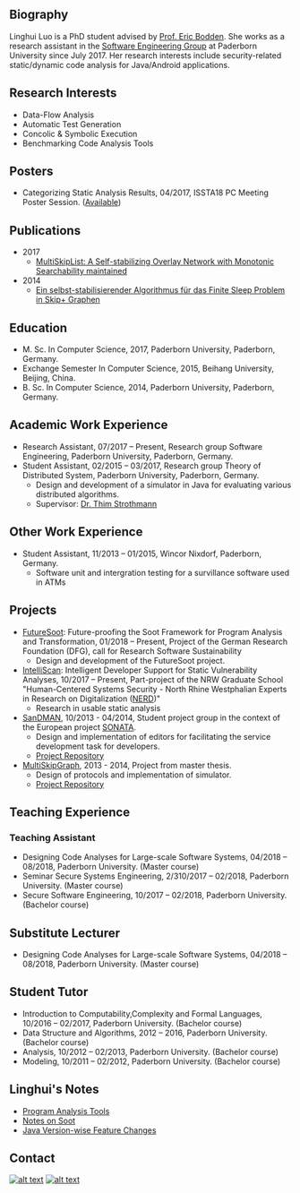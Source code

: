 


## Biography 
Linghui Luo is a PhD student advised by [Prof. Eric Bodden](https://www.bodden.de/). She works as a research assistant in the [Software Engineering Group](https://www.hni.uni-paderborn.de/en/software-engineering/) at Paderborn University since July 2017. Her research interests include security-related static/dynamic code analysis for Java/Android applications. 

## Research Interests
- Data-Flow Analysis
- Automatic Test Generation 
- Concolic & Symbolic Execution
- Benchmarking Code Analysis Tools

## Posters 
- Categorizing Static Analysis Results, 04/2017, ISSTA18 PC Meeting Poster Session. ([Available](cova_poster.pdf))

## Publications 
- 2017 
  - [MultiSkipList: A Self-stabilizing Overlay Network with Monotonic Searchability maintained](https://ris.uni-paderborn.de/record/434) 
- 2014
  - [Ein selbst-stabilisierender Algorithmus für das Finite Sleep Problem in Skip+ Graphen](https://ris.uni-paderborn.de/record/434)
## Education 
- M. Sc. In Computer Science, 2017, Paderborn University, Paderborn, Germany.
- Exchange Semester In Computer Science, 2015, Beihang University, Beijing, China.
- B. Sc. In Computer Science, 2014, Paderborn University, Paderborn, Germany.

## Academic Work Experience
- Research Assistant, 07/2017 – Present, Research group Software Engineering, Paderborn University, Paderborn, Germany.
- Student Assistant, 02/2015 – 03/2017, Research group Theory of Distributed System, Paderborn University, Paderborn, Germany.
  - Design and development of a simulator in Java for evaluating various distributed algorithms.
  - Supervisor: [Dr. Thim Strothmann](https://www.uni-paderborn.de/en/person/11319/)

## Other Work Experience
- Student Assistant, 11/2013 – 01/2015, Wincor Nixdorf, Paderborn, Germany.
  - Software unit and intergration testing for a survillance software used in ATMs

## Projects 
- [FutureSoot](http://gepris.dfg.de/gepris/projekt/391001466): Future-proofing the Soot Framework for Program Analysis and Transformation, 01/2018 – Present, Project of the German Research Foundation (DFG), call for Research Software Sustainability
  - Design and development of the FutureSoot project.
- [IntelliScan](https://nerd.nrw/forschungstandems/intelliscan/): Intelligent Developer Support for Static Vulnerability Analyses, 10/2017 – Present, Part-project of the NRW Graduate School "Human-Centered Systems Security - North Rhine Westphalian Experts in Research on Digitalization ([NERD](https://nerd.nrw/))"
  - Research in usable static analysis
- [SanDMAN](https://cs.uni-paderborn.de/cn/teaching/theses-student-projects/student-project-groups-completed/sandman/), 
10/2013 - 04/2014, Student project group in the context of the European project [SONATA](https://cs.uni-paderborn.de/cn/research/research-projects/completed-projects/sonata/).
  - Design and implementation of editors for facilitating the service development task for developers.
  - [Project Repository](https://github.com/CN-UPB/upb-son-editor-frontend) 
- [MultiSkipGraph](https://linghuiluo.github.io/MultiSkipGraph/), 2013 - 2014, Project from master thesis.
  - Design of protocols and implementation of simulator. 
  - [Project Repository](https://github.com/linghuiluo/MultiSkipGraph)
  
## Teaching Experience 
### Teaching Assistant
- Designing Code Analyses for Large-scale Software Systems, 04/2018 – 08/2018, Paderborn University. (Master course)
- Seminar Secure Systems Engineering, 2/310/2017 – 02/2018, Paderborn University. (Master course)
- Secure Software Engineering, 10/2017 – 02/2018, Paderborn University. (Bachelor course)
## Substitute Lecturer
- Designing Code Analyses for Large-scale Software Systems, 04/2018 – 08/2018, Paderborn University. (Master course)
## Student Tutor
- Introduction to Computability,Complexity and Formal Languages, 10/2016 – 02/2017, Paderborn University. (Bachelor course)
- Data Structure and Algorithms, 2012 – 2016, Paderborn University. (Bachelor course)
- Analysis, 10/2012 – 02/2013, Paderborn University. (Bachelor course)
- Modeling, 10/2011 – 02/2012, Paderborn University. (Bachelor course)

## Linghui's Notes 

- [Program Analysis Tools](https://gist.github.com/linghuiluo/9a079d75a776e749ba7a9efc3c45e096)
- [Notes on Soot](Soot_notes.md)
- [Java Version-wise Feature Changes](https://gist.github.com/linghuiluo/b3d011b439f78a530320065ba160d349)

## Contact

<!-- Please don't remove this: Grab your social icons from https://github.com/carlsednaoui/gitsocial -->

<!-- display the social media buttons in your README -->

[![alt text][1.1]][1]
[![alt text][6.1]][6]


<!-- links to social media icons -->
<!-- no need to change these -->

<!-- icons with padding -->

[1.1]: http://i.imgur.com/tXSoThF.png (twitter icon with padding)
[6.1]: http://i.imgur.com/0o48UoR.png (github icon with padding)

<!-- links to your social media accounts -->
<!-- update these accordingly -->

[1]: https://twitter.com/LinghuiLuo
[6]: https://github.com/linghuiluo

<!-- Please don't remove this: Grab your social icons from https://github.com/carlsednaoui/gitsocial -->
